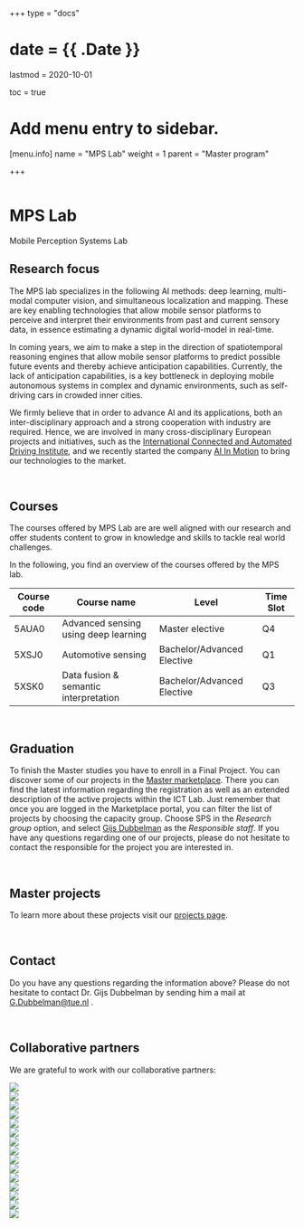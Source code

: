 +++
type = "docs"

# date = {{ .Date }}
lastmod = 2020-10-01

toc = true

# Add menu entry to sidebar.
[menu.info]
  name = "MPS Lab"
  weight = 1
  parent = "Master program"

+++


<div class="row">
  <div class="col-md-6 order-md-1 text-center text-md-left" style="vertical-align: middle; display: flex; align-items: center;">
  <div>
    <h1 class="hero-title" itemprop="headline" style="text-shadow: 0px 0px 0px rgba(0,0,0,0.0)">
      MPS Lab
    </h1>
    <div class="hero-lead" style="text-shadow: 0px 0px 0px rgba(0,0,0,0.0)">
      Mobile Perception Systems Lab
    </div>
  </div>
  </div>
  <div class="col-6 mx-auto col-md-6 order-md-2 hero-media">
    <img src="/img/mps-log.png" alt="">
  </div>
</div>


## Research focus
The MPS lab specializes in the following AI methods: deep learning, multi-modal computer vision, and simultaneous localization and mapping. These are key enabling technologies that allow mobile sensor platforms to perceive and interpret their environments from past and current sensory data, in essence estimating a dynamic digital world-model in real-time.

In coming years, we aim to make a step in the direction of spatiotemporal reasoning engines that allow mobile sensor platforms to predict possible future events and thereby achieve anticipation capabilities. Currently, the lack of anticipation capabilities, is a key bottleneck in deploying mobile autonomous systems in complex and dynamic environments, such as self-driving cars in crowded inner cities.

We firmly believe that in order to advance AI and its applications, both an inter-disciplinary approach and a strong cooperation with industry are required. Hence, we are involved in many cross-disciplinary European projects and initiatives, such as the <a href="https://icadi.net" target="_blank">International Connected and Automated Driving Institute</a>, and we recently started the company  <a href="https://aiim.ai" target="_blank">AI In Motion</a> to bring our technologies to the market.

<br>

## Courses
The courses offered by MPS Lab are are well aligned with our research and offer students content to grow in knowledge and skills to tackle real world challenges.

In the following, you find an overview of the courses offered by the MPS lab.

| Course code   | Course name                          | Level                       | Time Slot |
|---------------|--------------------------------------|-----------------------------|-----------|
| 5AUA0         | Advanced sensing using deep learning | Master elective             | Q4        |
| 5XSJ0         | Automotive sensing                   |Bachelor/Advanced Elective   | Q1        |
| 5XSK0         | Data fusion & semantic interpretation|Bachelor/Advanced Elective   | Q3        |


<br>

## Graduation
To finish the Master studies you have to enroll in a Final Project. You can discover some of our projects in the <a href="https://master.ele.tue.nl/" target="_blank">Master marketplace</a>. There you can find the latest information regarding the registration as well as an extended description of the active projects within the ICT Lab. Just remember that once you are logged in the Marketplace portal, you can filter the list of projects by choosing the capacity group. Choose SPS in the *Research group* option, and select <a href="https://www.tue.nl/en/research/researchers/gijs-dubbelman//" target="_blank"> Gijs Dubbelman</a> as the *Responsible staff*. If you have any questions regarding one of our projects, please do not hesitate to contact the responsible for the project you are interested in.

<br>

## Master projects
To learn more about these projects visit our <a href="http://www.tue-mps.org/projects" target="_blank">projects page</a>.

<br>

## Contact
Do you have any questions regarding the information above? Please do not hesitate to contact Dr. Gijs Dubbelman by sending him a mail at <a href="mailto:g.dubbelman@tue.nl ">G.Dubbelman@tue.nl </a>.

<br>

## Collaborative partners
We are grateful to work with our collaborative partners:
<div class="company-logo-wrapper">
  <a href="https://www.nxp.com/" target="blank_">
    <div class="company-logo-item">
      <img src="../company_logos/nxp.png">
    </div>
  </a>
  <a href="https://tass.plm.automation.siemens.com//" target="blank_">
    <div class="company-logo-item">
      <img src="../company_logos/tassinternational.png">
    </div>
  </a>
  <a href="https://www.tomtom.com/" target="blank_">
    <div class="company-logo-item">
      <img src="../company_logos/TomTom-logo.jpg">
    </div>
  </a>
  <a href="https://www.ibm.com/" target="blank_">
    <div class="company-logo-item">
      <img src="../company_logos/IBM_logo.png">
    </div>
  </a>
  <a href="https://vinotion.nl/" target="blank_">
    <div class="company-logo-item">
      <img src="../company_logos/ViNotion_logo.png">
    </div>
  </a>
  <a href="https://www.technolution.com/" target="blank_">
    <div class="company-logo-item">
      <img src="../company_logos/technolution.jpeg">
    </div>
  </a>
  <a href="https://www.daf.nl/" target="blank_">
    <div class="company-logo-item">
      <img src="../company_logos/daf.png">
    </div>
  </a>
    <a href="https://www.ford.nl/" target="blank_">
    <div class="company-logo-item">
      <img src="../company_logos/Ford_logo.png">
    </div>
  </a>
    <a href="https://www.valeo.com/en/" target="blank_">
    <div class="company-logo-item">
      <img src="../company_logos/valeo.png">
    </div>
  </a>
      <a href="https://www.mapscape.eu/" target="blank_">
    <div class="company-logo-item">
      <img src="../company_logos/mapscape.png">
    </div>
  </a>
  <a href="https://intempora.com/" target="blank_">
    <div class="company-logo-item">
      <img src="../company_logos/intempora.jpeg">
    </div>
  </a>
  <a href="https://usa.honda-ri.com/" target="blank_">
    <div class="company-logo-item">
      <img src="../company_logos/hondaresearch.png">
    </div>
  </a>
  <a href="https://www.vicomtech.org/en" target="blank_">
    <div class="company-logo-item">
      <img src="../company_logos/vicomtech.jpeg">
    </div>
  </a>
    <a href="https://www.nvidia.com/en-us/" target="blank_">
    <div class="company-logo-item">
      <img src="../company_logos/nvidia-logo.jpg">
    </div>
  </a>
    <a href="https://www.intel.com" target="blank_">
    <div class="company-logo-item">
      <img src="../company_logos/intel.jpeg">
    </div>
  </a>
</div>
